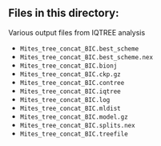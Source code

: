## Files in this directory:
Various output files from IQTREE analysis 

- `Mites_tree_concat_BIC.best_scheme`
- `Mites_tree_concat_BIC.best_scheme.nex`
- `Mites_tree_concat_BIC.bionj`
- `Mites_tree_concat_BIC.ckp.gz`
- `Mites_tree_concat_BIC.contree`
- `Mites_tree_concat_BIC.iqtree`
- `Mites_tree_concat_BIC.log`
- `Mites_tree_concat_BIC.mldist`
- `Mites_tree_concat_BIC.model.gz`
- `Mites_tree_concat_BIC.splits.nex`
- `Mites_tree_concat_BIC.treefile`
